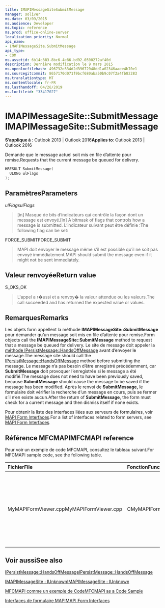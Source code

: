```yaml
---
title: IMAPIMessageSiteSubmitMessage
manager: soliver
ms.date: 03/09/2015
ms.audience: Developer
ms.topic: reference
ms.prod: office-online-server
localization_priority: Normal
api_name:
- IMAPIMessageSite.SubmitMessage
api_type:
- COM
ms.assetid: 6b14c383-8bc6-4e86-bd92-0500272af40d
description: Dernière modification le 9 mars 2015
ms.openlocfilehash: 496732e334d2d39672048dd1a02346aaee4b70e1
ms.sourcegitcommit: 8657170d071f9bcf680aba50b9c07f2a4fb82283
ms.translationtype: MT
ms.contentlocale: fr-FR
ms.lasthandoff: 04/28/2019
ms.locfileid: "33417027"
---
```

# <a name="imapimessagesitesubmitmessage"></a><span data-ttu-id="bd630-103">IMAPIMessageSite::SubmitMessage</span><span class="sxs-lookup"><span data-stu-id="bd630-103">IMAPIMessageSite::SubmitMessage</span></span>

  
  
<span data-ttu-id="bd630-104">**S’applique à** : Outlook 2013 | Outlook 2016</span><span class="sxs-lookup"><span data-stu-id="bd630-104">**Applies to**: Outlook 2013 | Outlook 2016</span></span> 
  
<span data-ttu-id="bd630-105">Demande que le message actuel soit mis en file d’attente pour remise.</span><span class="sxs-lookup"><span data-stu-id="bd630-105">Requests that the current message be queued for delivery.</span></span>
  
```cpp
HRESULT SubmitMessage(
  ULONG ulFlags
);
```

## <a name="parameters"></a><span data-ttu-id="bd630-106">Paramètres</span><span class="sxs-lookup"><span data-stu-id="bd630-106">Parameters</span></span>

 <span data-ttu-id="bd630-107">_ulFlags_</span><span class="sxs-lookup"><span data-stu-id="bd630-107">_ulFlags_</span></span>
  
> <span data-ttu-id="bd630-108">[in] Masque de bits d’indicateurs qui contrôle la façon dont un message est envoyé.</span><span class="sxs-lookup"><span data-stu-id="bd630-108">[in] A bitmask of flags that controls how a message is submitted.</span></span> <span data-ttu-id="bd630-109">L’indicateur suivant peut être définie :</span><span class="sxs-lookup"><span data-stu-id="bd630-109">The following flag can be set:</span></span>
    
<span data-ttu-id="bd630-110">FORCE_SUBMIT</span><span class="sxs-lookup"><span data-stu-id="bd630-110">FORCE_SUBMIT</span></span> 
  
> <span data-ttu-id="bd630-111">MAPI doit envoyer le message même s’il est possible qu’il ne soit pas envoyé immédiatement.</span><span class="sxs-lookup"><span data-stu-id="bd630-111">MAPI should submit the message even if it might not be sent immediately.</span></span>
    
## <a name="return-value"></a><span data-ttu-id="bd630-112">Valeur renvoyée</span><span class="sxs-lookup"><span data-stu-id="bd630-112">Return value</span></span>

<span data-ttu-id="bd630-113">S_OK</span><span class="sxs-lookup"><span data-stu-id="bd630-113">S_OK</span></span> 
  
> <span data-ttu-id="bd630-114">L'appel a r�ussi et a renvoy� la valeur attendue ou les valeurs.</span><span class="sxs-lookup"><span data-stu-id="bd630-114">The call succeeded and has returned the expected value or values.</span></span>
    
## <a name="remarks"></a><span data-ttu-id="bd630-115">Remarques</span><span class="sxs-lookup"><span data-stu-id="bd630-115">Remarks</span></span>

<span data-ttu-id="bd630-116">Les objets form appellent la méthode **IMAPIMessageSite::SubmitMessage** pour demander qu’un message soit mis en file d’attente pour remise.</span><span class="sxs-lookup"><span data-stu-id="bd630-116">Form objects call the **IMAPIMessageSite::SubmitMessage** method to request that a message be queued for delivery.</span></span> <span data-ttu-id="bd630-117">Le site de message doit appeler la [méthode IPersistMessage::HandsOffMessage](ipersistmessage-handsoffmessage.md) avant d’envoyer le message.</span><span class="sxs-lookup"><span data-stu-id="bd630-117">The message site should call the [IPersistMessage::HandsOffMessage](ipersistmessage-handsoffmessage.md) method before submitting the message.</span></span> <span data-ttu-id="bd630-118">Le message n’a pas besoin d’être enregistré précédemment, car **SubmitMessage** doit provoquer l’enregistrée si le message a été modifié.</span><span class="sxs-lookup"><span data-stu-id="bd630-118">The message does not need to have been previously saved, because **SubmitMessage** should cause the message to be saved if the message has been modified.</span></span> <span data-ttu-id="bd630-119">Après le renvoi de **SubmitMessage,** le formulaire doit vérifier la recherche d’un message en cours, puis se fermer s’il n’en existe aucun.</span><span class="sxs-lookup"><span data-stu-id="bd630-119">After the return of **SubmitMessage**, the form must check for a current message and then dismiss itself if none exists.</span></span> 
  
<span data-ttu-id="bd630-120">Pour obtenir la liste des interfaces liées aux serveurs de formulaires, voir [MAPI Form Interfaces](mapi-form-interfaces.md).</span><span class="sxs-lookup"><span data-stu-id="bd630-120">For a list of interfaces related to form servers, see [MAPI Form Interfaces](mapi-form-interfaces.md).</span></span>
  
## <a name="mfcmapi-reference"></a><span data-ttu-id="bd630-121">Référence MFCMAPI</span><span class="sxs-lookup"><span data-stu-id="bd630-121">MFCMAPI reference</span></span>

<span data-ttu-id="bd630-122">Pour voir un exemple de code MFCMAPI, consultez le tableau suivant.</span><span class="sxs-lookup"><span data-stu-id="bd630-122">For MFCMAPI sample code, see the following table.</span></span>
  
|<span data-ttu-id="bd630-123">**Fichier**</span><span class="sxs-lookup"><span data-stu-id="bd630-123">**File**</span></span>|<span data-ttu-id="bd630-124">**Fonction**</span><span class="sxs-lookup"><span data-stu-id="bd630-124">**Function**</span></span>|<span data-ttu-id="bd630-125">**Commentaire**</span><span class="sxs-lookup"><span data-stu-id="bd630-125">**Comment**</span></span>|
|:-----|:-----|:-----|
|<span data-ttu-id="bd630-126">MyMAPIFormViewer.cpp</span><span class="sxs-lookup"><span data-stu-id="bd630-126">MyMAPIFormViewer.cpp</span></span>  <br/> |<span data-ttu-id="bd630-127">CMyMAPIFormViewer::SubmitMessage</span><span class="sxs-lookup"><span data-stu-id="bd630-127">CMyMAPIFormViewer::SubmitMessage</span></span>  <br/> |<span data-ttu-id="bd630-128">MFCMAPI utilise la **méthode IMAPIMessageSite::SubmitMessage** pour enregistrer le message.</span><span class="sxs-lookup"><span data-stu-id="bd630-128">MFCMAPI uses the **IMAPIMessageSite::SubmitMessage** method to save the message.</span></span> <span data-ttu-id="bd630-129">Tout d’abord, il appelle la méthode **IPersistMessage::HandsOffMessage,** puis **submitMessage**.</span><span class="sxs-lookup"><span data-stu-id="bd630-129">First, it calls the **IPersistMessage::HandsOffMessage** method, and then it calls **SubmitMessage**.</span></span>  <br/> |
   
## <a name="see-also"></a><span data-ttu-id="bd630-130">Voir aussi</span><span class="sxs-lookup"><span data-stu-id="bd630-130">See also</span></span>



[<span data-ttu-id="bd630-131">IPersistMessage::HandsOffMessage</span><span class="sxs-lookup"><span data-stu-id="bd630-131">IPersistMessage::HandsOffMessage</span></span>](ipersistmessage-handsoffmessage.md)
  
[<span data-ttu-id="bd630-132">IMAPIMessageSite : IUnknown</span><span class="sxs-lookup"><span data-stu-id="bd630-132">IMAPIMessageSite : IUnknown</span></span>](imapimessagesiteiunknown.md)


[<span data-ttu-id="bd630-133">MFCMAPI comme un exemple de Code</span><span class="sxs-lookup"><span data-stu-id="bd630-133">MFCMAPI as a Code Sample</span></span>](mfcmapi-as-a-code-sample.md)
  
[<span data-ttu-id="bd630-134">Interfaces de formulaire MAPI</span><span class="sxs-lookup"><span data-stu-id="bd630-134">MAPI Form Interfaces</span></span>](mapi-form-interfaces.md)

